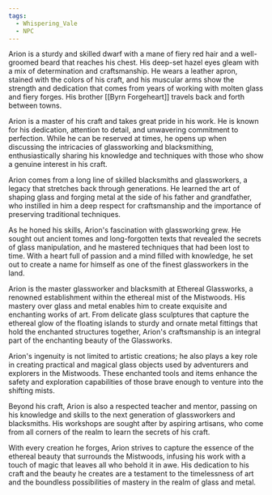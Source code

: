 ```yaml
---
tags:
  - Whispering_Vale
  - NPC
---
```

Arion is a sturdy and skilled dwarf with a mane of fiery red hair and a well-groomed beard that reaches his chest. His deep-set hazel eyes gleam with a mix of determination and craftsmanship. He wears a leather apron, stained with the colors of his craft, and his muscular arms show the strength and dedication that comes from years of working with molten glass and fiery forges. His brother [[Byrn Forgeheart]] travels back and forth between towns.

Arion is a master of his craft and takes great pride in his work. He is known for his dedication, attention to detail, and unwavering commitment to perfection. While he can be reserved at times, he opens up when discussing the intricacies of glassworking and blacksmithing, enthusiastically sharing his knowledge and techniques with those who show a genuine interest in his craft.

 Arion comes from a long line of skilled blacksmiths and glassworkers, a legacy that stretches back through generations. He learned the art of shaping glass and forging metal at the side of his father and grandfather, who instilled in him a deep respect for craftsmanship and the importance of preserving traditional techniques.

As he honed his skills, Arion's fascination with glassworking grew. He sought out ancient tomes and long-forgotten texts that revealed the secrets of glass manipulation, and he mastered techniques that had been lost to time. With a heart full of passion and a mind filled with knowledge, he set out to create a name for himself as one of the finest glassworkers in the land.

Arion is the master glassworker and blacksmith at Ethereal Glassworks, a renowned establishment within the ethereal mist of the Mistwoods. His mastery over glass and metal enables him to create exquisite and enchanting works of art. From delicate glass sculptures that capture the ethereal glow of the floating islands to sturdy and ornate metal fittings that hold the enchanted structures together, Arion's craftsmanship is an integral part of the enchanting beauty of the Glassworks.

Arion's ingenuity is not limited to artistic creations; he also plays a key role in creating practical and magical glass objects used by adventurers and explorers in the Mistwoods. These enchanted tools and items enhance the safety and exploration capabilities of those brave enough to venture into the shifting mists.

Beyond his craft, Arion is also a respected teacher and mentor, passing on his knowledge and skills to the next generation of glassworkers and blacksmiths. His workshops are sought after by aspiring artisans, who come from all corners of the realm to learn the secrets of his craft.

With every creation he forges, Arion strives to capture the essence of the ethereal beauty that surrounds the Mistwoods, infusing his work with a touch of magic that leaves all who behold it in awe. His dedication to his craft and the beauty he creates are a testament to the timelessness of art and the boundless possibilities of mastery in the realm of glass and metal.

